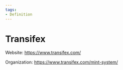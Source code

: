 ```yaml
---
tags:
- Definition
---
```

# Transifex

Website: <https://www.transifex.com/>

Organization: <https://www.transifex.com/mint-system/>